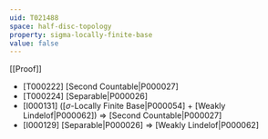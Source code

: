 ```yaml
---
uid: T021488
space: half-disc-topology
property: sigma-locally-finite-base
value: false
---
```

[[Proof]]

* [T000222] [Second Countable|P000027]
* [T000224] [Separable|P000026]
* [I000131] ([$\sigma$-Locally Finite Base|P000054] + [Weakly Lindelof|P000062]) => [Second Countable|P000027]
* [I000129] [Separable|P000026] => [Weakly Lindelof|P000062]

